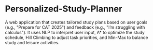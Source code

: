 # Personalized-Study-Planner
A web application that creates tailored study plans based on user goals (e.g., "Prepare for CAT 2025") and feedback (e.g., "I’m struggling with calculus"). It uses NLP to interpret user input, A* to optimize the study schedule, Hill Climbing to adjust task priorities, and Min-Max to balance study and leisure activities.
